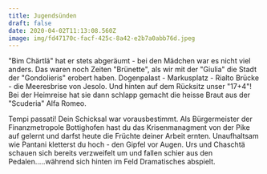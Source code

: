 ```yaml
---
title: Jugendsünden
draft: false
date: 2020-04-02T11:13:08.560Z
image: img/fd47170c-facf-425c-8a42-e2b7a0abb76d.jpeg
---
```

"Bim Chärtlä" hat er stets abgeräumt - bei den Mädchen war es nicht viel anders. Das waren noch Zeiten "Brünette", als wir mit der "Giulia" die Stadt der "Gondolieris" erobert haben. Dogenpalast - Markusplatz - Rialto Brücke - die Meeresbrise von Jesolo. Und hinten auf dem Rücksitz unser "17+4"!  Bei der Heimreise hat sie dann schlapp gemacht die heisse Braut aus der "Scuderia" Alfa Romeo.

Tempi passati! Dein Schicksal war vorausbestimmt. Als Bürgermeister der Finanzmetropole Bottighofen hast du das Krisenmanagment von der Pike auf gelernt und darfst heute die Früchte deiner Arbeit ernten. Unaufhaltsam wie Pantani kletterst du hoch - den Gipfel vor Augen. Urs und Chaschtä schauen sich bereits verzweifelt um und fallen schier aus den Pedalen.....während sich hinten im Feld Dramatisches abspielt.